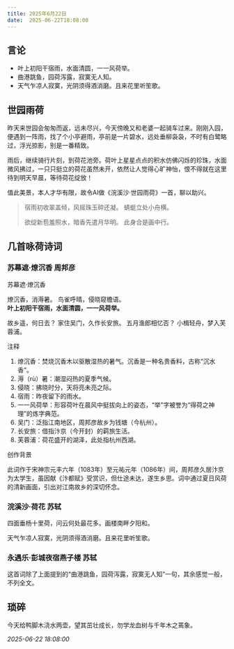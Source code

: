 ```yaml
---
title: 2025年6月22日 
date:  2025-06-22T18:08:00
---
```


## 言论

- 叶上初阳干宿雨，水面清圆，一一风荷举。
- 曲港跳鱼，园荷泻露，寂寞无人知。
- 天气乍凉人寂寞，光阴须得酒消磨。且来花里听笙歌。


<!-- more -->

## 世园雨荷

昨天来世园会匆匆而返，远未尽兴，今天傍晚又和老婆一起骑车过来。刚刚入园，便遇到一阵雨，找了个小亭避雨，亭前是一片碧水，远处垂柳袅袅，不时有白鹭略过，浮光掠影，别是一番精致。

雨后，继续骑行片刻，到荷花池旁。荷叶上星星点点的积水仿佛闪烁的珍珠，水面微风拂过，一只只挺立的荷花虽然未开，依然让人觉得心旷神怡，恨不得就在这里待到明天早晨，等待荷花绽放！

值此美景，本人才华有限，故令AI做《浣溪沙·世园雨荷》一首，聊以助兴。

> 宿雨初收翠盖倾，风摇珠玉碎还凝。
> 蜻蜓立处小舟横。
> 
> 欲绽新苞羞照水，暗香先遣月华明。
> 此身合是画中行。


## 几首咏荷诗词  


### 苏幕遮·燎沉香 周邦彦

苏幕遮·燎沉香

燎沉香，消溽暑。 
鸟雀呼晴，侵晓窥檐语。  
**叶上初阳干宿雨，水面清圆，一一风荷举。**  

故乡遥，何日去？
家住吴门，久作长安旅。
五月渔郎相忆否？
小楫轻舟，梦入芙蓉浦。

注释

1. 燎沉香：焚烧沉香木以驱散湿热的暑气。沉香是一种名贵香料，古称“沉水香”。
2. 溽（rù）暑：潮湿闷热的夏季气候。
3. 侵晓：拂晓时分，天将亮未亮之际。
4. 宿雨：昨夜留下的雨水。
5. 一一风荷举：形容荷叶在晨风中挺拔向上的姿态，“举”字被誉为“得荷之神理”的炼字典范。
6. 吴门：泛指江南地区，周邦彦故乡为钱塘（今杭州）。
7. 长安旅：借指汴京（今开封）的羁旅生活。
8. 芙蓉浦：荷花盛开的湖泽，此处指杭州西湖。

创作背景

此词作于宋神宗元丰六年（1083年）至元祐元年（1086年）间，周邦彦久居汴京为太学生，虽因献《汴都赋》受赏识，但仕途未达，遂生乡思。词中通过夏日风荷的清新画面，引出对江南故乡的深切怀念。

### 浣溪沙·荷花 苏轼

四面垂杨十里荷，问云何处最花多。画楼南畔夕阳和。

天气乍凉人寂寞，光阴须得酒消磨。且来花里听笙歌。

### 永遇乐·彭城夜宿燕子楼 苏轼

这首词除了上面提到的“曲港跳鱼，园荷泻露，寂寞无人知”一句，其余感觉一般，不列全文。

## 琐碎

今天给鸭脚木浇水两壶，望其茁壮成长，勿学龙血树与千年木之蔫象。

*2025-06-22 18:08:00*